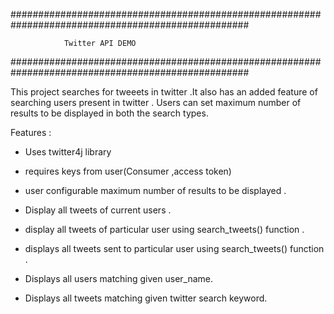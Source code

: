 ###################################################################################################

				Twitter API DEMO

###################################################################################################


This project searches for tweeets in twitter .It also has an added feature of searching users present in twitter . Users can set maximum number of results to be displayed in both the search types. 


 
Features :


- Uses twitter4j library 

- requires keys from user(Consumer ,access token)

- user configurable maximum number of results to be displayed . 

- Display all tweets of current users .
 
- display all tweets of particular user using search_tweets() function .

- displays all tweets sent to particular user using search_tweets() function .

- Displays all users matching given user_name.

- Displays all tweets matching given twitter search keyword. 

